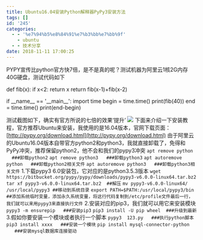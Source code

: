 ```yaml
---
title: Ubuntu16.04安装Python解释器PyPy3安装方法
tags: []
id: '245'
categories:
  - - '%e7%94%b5%e8%84%91%e7%b3%bb%e7%bb%9f'
    - ubuntu
  - - 技术分享
date: 2018-11-11 17:00:25
---
```


PYPY宣传比python官方快7倍，是不是真的呢？测试机器为阿里云1核2G内存40G硬盘，测试代码如下

def fib(x):
    if x<2:
        return x
    return fib(x-1)+fib(x-2)

if \_\_name\_\_ == '\_\_main\_\_':
    import time
    begin = time.time()
    print(fib(40))
    end = time.time()
    print(end-begin)

测试截图如下，确实有官方所说的七倍的效果‘提升’ ![](https://post.332b.com/wp-content/uploads/2018/11/20181111163644.png) 下面来介绍一下安装教程，官方推荐Ubuntu来安装，我使用的是16.04版本，官网下载页面：[http://pypy.org/download.html](http://pypy.org/download.html) 由于阿里云的Ubuntu16.04版本自带官方python2和python3，我就直接卸载了，免得和PyPy冲突，推荐保留python2，他不会和我们的pypy3冲突 `apt remove python    ###卸载python2` `apt remove python3   ###卸载python3` `apt autoremove python   ###卸载python2相关文件` `apt autoremove python3   ###卸载python3相关文件` 1.下载pypy3 6.0安装包，它对应的是python3.5.3版本 `wget https://bitbucket.org/pypy/pypy/downloads/pypy3-v6.0.0-linux64.tar.bz2` `tar xf pypy3-v6.0.0-linux64.tar.bz2  ##解压` `mv pypy3-v6.0.0-linux64/ /usr/local/pypy3 ##移动到系统目录` `export PATH=$PATH:/usr/local/pypy3/bin  ##添加系统临时变量，添加永久系统变量，将这行代码复制到/etc/profile文件最后一行，我们就可以来用pypy3来直接执行文件` 2.安装对应的pip3，我们就可以用它来安装模块 `pypy3 -m ensurepip   ###安装pip3` `pip3 install -U pip wheel  ###升级到最新` 3.假如你要安装一个模块或者执行一个脚本 `pypy3  123.py   ###执行python脚本` `pip3 install xxxx   ###安装一个模块` `pip install mysql-connector-python     ###安装mysql数据库连接驱动`